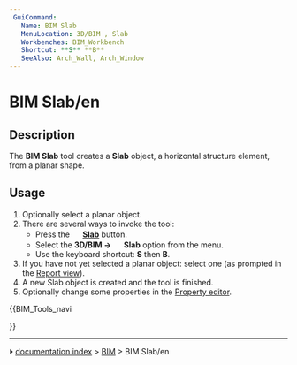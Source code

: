 ```yaml
---
 GuiCommand:
   Name: BIM Slab
   MenuLocation: 3D/BIM , Slab
   Workbenches: BIM_Workbench
   Shortcut: **S** **B**
   SeeAlso: Arch_Wall, Arch_Window
---
```


# BIM Slab/en

## Description

The **BIM Slab** tool creates a **Slab** object, a horizontal structure element, from a planar shape.

## Usage

1.  Optionally select a planar object.
2.  There are several ways to invoke the tool:
    -   Press the **<img src="images/BIM_Slab.svg" width=16px> [Slab](BIM_Slab.md)** button.
    -   Select the **3D/BIM → <img src="images/BIM_Slab.svg" width=16px> Slab** option from the menu.
    -   Use the keyboard shortcut: **S** then **B**.
3.  If you have not yet selected a planar object: select one (as prompted in the [Report view](Report_view.md)).
4.  A new Slab object is created and the tool is finished.
5.  Optionally change some properties in the [Property editor](Property_editor.md).





{{BIM_Tools_navi

}}



---
⏵ [documentation index](../README.md) > [BIM](BIM_Workbench.md) > BIM Slab/en
